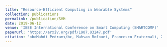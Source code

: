 ```yaml
---
title: "Resource-Efficient Computing in Wearable Systems"
collection: publications
permalink: /publication/SVM
date: 2019-06-12
venue: 'IEEE International Conference on Smart Computing (SMARTCOMP)'
paperurl: 'https://arxiv.org/pdf/1907.03247.pdf'
citation: '<b>Mahdi Pedram</b>, Mahsan Rofouei, Francesco Fraternali, Zhila Esna Ashari, Hassan Ghasemzadeh. (2019). <i>IEEE International Conference on Smart Computing (SMARTCOMP)</i>.'
---
```

